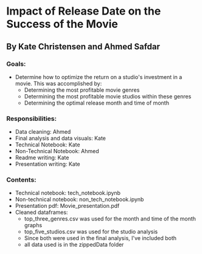 # Impact of Release Date on the Success of the Movie


## By Kate Christensen and Ahmed Safdar

### Goals:
   - Determine how to optimize the return on a studio's investment in a movie. This was accomplished by:
       - Determining the most profitable movie genres
       - Determining the most profitable movie studios within these genres
       - Determining the optimal release month and time of month
        
### Responsibilities:
   - Data cleaning: Ahmed
   - Final analysis and data visuals: Kate
   - Technical Notebook: Kate
   - Non-Technical Notebook: Ahmed
   - Readme writing: Kate
   - Presentation writing: Kate
   
### Contents: 
   - Technical notebook: tech_notebook.ipynb
   - Non-technical notebook: non_tech_notebook.ipynb
   - Presentation pdf: Movie_presentation.pdf
   - Cleaned dataframes:
       - top_three_genres.csv was used for the month and time of the month graphs
       - top_five_studios.csv was used for the studio analysis
       - Since both were used in the final analysis, I've included both
       - all data used is in the zippedData folder

